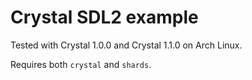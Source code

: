 # Crystal SDL2 example

Tested with Crystal 1.0.0 and Crystal 1.1.0 on Arch Linux.

Requires both `crystal` and `shards`.
